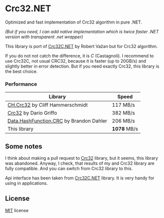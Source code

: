 ﻿# Crc32.NET

Optimized and fast implementation of Crc32 algorithm in pure .NET. 

*(But if you need, I can add native implementation which is twice faster .NET version with transparent .net wrapper)*

This library is port of [Crc32C.NET](https://crc32c.angeloflogic.com/) by Robert Važan but for Crc32 algorithm. 

If you do not not catch the difference, it is *C* (Castagnoli). I recommend to use Crc32C, not usual CRC32, because it is faster (up to 20GB/s) and slightly better in error detection. But if you need exactly Crc32, this library is the best choice.

### Performance

Library | Speed
--------|-------
[CH.Crc32](https://github.com/tanglebones/ch-crc32) by Cliff Hammerschmidt | 117 MB/s
[Crc32](https://github.com/dariogriffo/Crc32) by Dario Griffo | 382 MB/s
[Data.HashFunction.CRC](https://github.com/brandondahler/Data.HashFunction/) by Brandon Dahler | 206 MB/s
This library | **1078** MB/s

## Some notes

I think about making a pull request to [Crc32](https://github.com/dariogriffo/Crc32) library, but it seems, this library was abandoned. Anyway, I check, that results of my and Crc32 library are fully compatible. And you can switch from Crc32 library to this.

Api interface has been taken from [Crc32C.NET](https://crc32c.angeloflogic.com/) library. It is very handy for using in applications.

## License

[MIT](https://github.com/force-net/Crc32.NET/blob/develop/LICENSE) license
